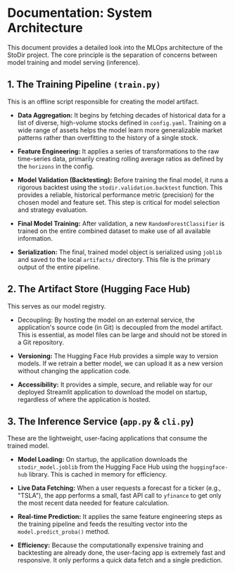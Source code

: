 # Documentation: System Architecture
This document provides a detailed look into the MLOps architecture of the StoDir project. The core principle is the separation of concerns between model training and model serving (inference).

## 1. The Training Pipeline `(train.py)`
This is an offline script responsible for creating the model artifact.

- **Data Aggregation:** It begins by fetching decades of historical data for a list of diverse, high-volume stocks defined in `config.yaml`. Training on a wide range of assets helps the model learn more generalizable market patterns rather than overfitting to the history of a single stock.

- **Feature Engineering:** It applies a series of transformations to the raw time-series data, primarily creating rolling average ratios as defined by the `horizons` in the config.

- **Model Validation (Backtesting):** Before training the final model, it runs a rigorous backtest using the `stodir.validation.backtest` function. This provides a reliable, historical performance metric (precision) for the chosen model and feature set. This step is critical for model selection and strategy evaluation.

- **Final Model Training:** After validation, a new `RandomForestClassifier` is trained on the entire combined dataset to make use of all available information.

- **Serialization:** The final, trained model object is serialized using `joblib` and saved to the local `artifacts/` directory. This file is the primary output of the entire pipeline.

## 2. The Artifact Store (Hugging Face Hub)
This serves as our model registry.

- Decoupling: By hosting the model on an external service, the application's source code (in Git) is decoupled from the model artifact. This is essential, as model files can be large and should not be stored in a Git repository.

- **Versioning:** The Hugging Face Hub provides a simple way to version models. If we retrain a better model, we can upload it as a new version without changing the application code.

- **Accessibility:** It provides a simple, secure, and reliable way for our deployed Streamlit application to download the model on startup, regardless of where the application is hosted.

## 3. The Inference Service (`app.py` & `cli.py`)
These are the lightweight, user-facing applications that consume the trained model.

- **Model Loading:** On startup, the application downloads the `stodir_model.joblib` from the Hugging Face Hub using the `huggingface-hub` library. This is cached in memory for efficiency.

- **Live Data Fetching:** When a user requests a forecast for a ticker (e.g., "TSLA"), the app performs a small, fast API call to `yfinance` to get only the most recent data needed for feature calculation.

- **Real-time Prediction:** It applies the same feature engineering steps as the training pipeline and feeds the resulting vector into the `model.predict_proba()` method.

- **Efficiency:** Because the computationally expensive training and backtesting are already done, the user-facing app is extremely fast and responsive. It only performs a quick data fetch and a single prediction.